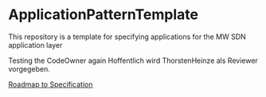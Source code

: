 # ApplicationPatternTemplate
This repository is a template for specifying applications for the MW SDN application layer

Testing the CodeOwner again
Hoffentlich wird ThorstenHeinze als Reviewer vorgegeben.

[Roadmap to Specification](../../issues/1)
